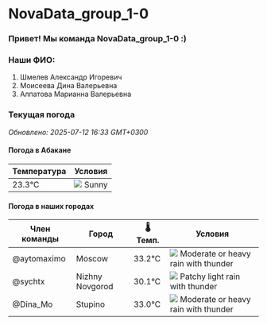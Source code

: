 # NovaData_group_1-0
### Привет! Мы команда NovaData_group_1-0 :)

### Наши ФИО:
1. Шмелев Александр Игоревич
2. Моисеева Дина Валерьевна
3. Алпатова Марианна Валерьевна

### Текущая погода
<!-- WEATHER:START -->
_Обновлено: 2025-07-12 16:33 GMT+0300_

#### Погода в Абакане

| Температура | Условия |
|-------------|----------|
| 23.3°C     | ![](https://cdn.weatherapi.com/weather/64x64/day/113.png) Sunny |

#### Погода в наших городах

| Член команды  | Город               | 🌡️ Темп.  | Условия          |
|---------------|---------------------|-----------|--------------------|
| @aytomaximo    | Moscow              |   33.2°C | ![](https://cdn.weatherapi.com/weather/64x64/day/389.png) Moderate or heavy rain with thunder |
| @sychtx        | Nizhny Novgorod     |   30.1°C | ![](https://cdn.weatherapi.com/weather/64x64/day/386.png) Patchy light rain with thunder |
| @Dina_Mo       | Stupino             |   33.0°C | ![](https://cdn.weatherapi.com/weather/64x64/day/389.png) Moderate or heavy rain with thunder |

<!-- WEATHER:END -->
